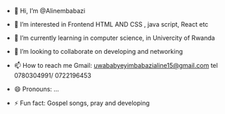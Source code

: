 - 👋 Hi, I’m @Alinembabazi
- 👀 I’m interested in  Frontend HTML AND CSS ,  java script, React etc
- 🌱 I’m currently learning in computer science, in Univercity of Rwanda 
- 💞️ I’m looking to collaborate on developing and networking
- 📫 How to reach me Gmail: uwababyeyimbabazialine15@gmail.com tel 0780304991/ 0722196453
- 😄 Pronouns: ...
- ⚡ Fun fact: Gospel songs, pray    and developing

  <!---  
Alinembabazi/Alinembabazi is a ✨ special ✨ repository because its `README.md` (this file) appears on your GitHub profile.
You can click the Preview link to take a look at your changes.
--->
